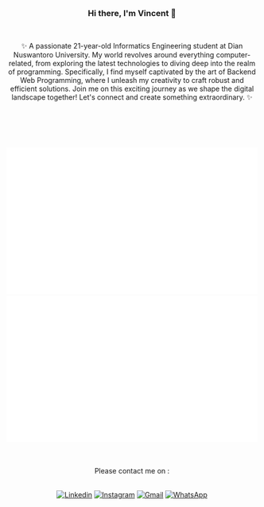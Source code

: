 <br>

<h3 align="center">Hi there, I'm Vincent 👋</h3>
<br>
<p align="center">
✨ A passionate 21-year-old Informatics Engineering student at Dian Nuswantoro University. My world revolves around everything computer-related, from exploring the latest technologies to diving deep into the realm of programming. Specifically, I find myself captivated by the art of Backend Web Programming, where I unleash my creativity to craft robust and efficient solutions. Join me on this exciting journey as we shape the digital landscape together! Let's connect and create something extraordinary. ✨
</p>
  
<br>

## ##
<br>
<p align="center">
  <img src="https://raw.githubusercontent.com/vincentmoel/github-stats-transparent/output/generated/overview.svg" />
  <img src="https://raw.githubusercontent.com/vincentmoel/github-stats-transparent/output/generated/languages.svg" />
</p>

## ##

<br>

<div align="center">
  <div align="center">
    Please contact me on :
  </div>
  
  <br>
  
  [![Linkedin](https://img.icons8.com/color/48/000000/linkedin.png)](https://www.linkedin.com/in/vincentmoeljopranoto/)
  [![Instagram](https://img.icons8.com/fluency/48/000000/instagram-new.png)](https://www.instagram.com/vincent.moel/)
  [![Gmail](https://img.icons8.com/color/48/000000/gmail-new.png)](mailto:vincentmoeljopranoto@gmail.com)
  [![WhatsApp](https://img.icons8.com/color/48/000000/whatsapp--v1.png)](https://wa.me/6285163121059)
  
</div>
